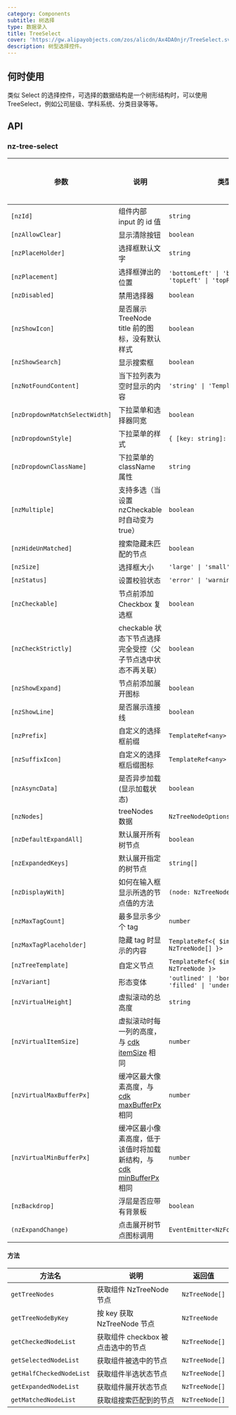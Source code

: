 ```yaml
---
category: Components
subtitle: 树选择
type: 数据录入
title: TreeSelect
cover: 'https://gw.alipayobjects.com/zos/alicdn/Ax4DA0njr/TreeSelect.svg'
description: 树型选择控件。
---
```


## 何时使用

类似 Select 的选择控件，可选择的数据结构是一个树形结构时，可以使用 TreeSelect，例如公司层级、学科系统、分类目录等等。

## API

### nz-tree-select

| 参数                           | 说明                                                                                                                 | 类型                                                       | 默认值                             | 全局配置 |
| ------------------------------ | -------------------------------------------------------------------------------------------------------------------- | ---------------------------------------------------------- | ---------------------------------- | -------- |
| `[nzId]`                       | 组件内部 input 的 id 值                                                                                              | `string`                                                   | -                                  |
| `[nzAllowClear]`               | 显示清除按钮                                                                                                         | `boolean`                                                  | `false`                            |
| `[nzPlaceHolder]`              | 选择框默认文字                                                                                                       | `string`                                                   | -                                  |
| `[nzPlacement]`                | 选择框弹出的位置                                                                                                     | `'bottomLeft' \| 'bottomRight' \| 'topLeft' \| 'topRight'` | `'bottomLeft'`                     |
| `[nzDisabled]`                 | 禁用选择器                                                                                                           | `boolean`                                                  | `false`                            |
| `[nzShowIcon]`                 | 是否展示 TreeNode title 前的图标，没有默认样式                                                                       | `boolean`                                                  | `false`                            | ✅       |
| `[nzShowSearch]`               | 显示搜索框                                                                                                           | `boolean`                                                  | `false`                            |
| `[nzNotFoundContent]`          | 当下拉列表为空时显示的内容                                                                                           | `'string' \| 'TemplateRef<void>'`                          | -                                  |
| `[nzDropdownMatchSelectWidth]` | 下拉菜单和选择器同宽                                                                                                 | `boolean`                                                  | `true`                             | ✅       |
| `[nzDropdownStyle]`            | 下拉菜单的样式                                                                                                       | `{ [key: string]: string; }`                               | -                                  |
| `[nzDropdownClassName]`        | 下拉菜单的 className 属性                                                                                            | `string`                                                   | -                                  |
| `[nzMultiple]`                 | 支持多选（当设置 nzCheckable 时自动变为 true）                                                                       | `boolean`                                                  | `false`                            |
| `[nzHideUnMatched]`            | 搜索隐藏未匹配的节点                                                                                                 | `boolean`                                                  | `false`                            | ✅       |
| `[nzSize]`                     | 选择框大小                                                                                                           | `'large' \| 'small' \| 'default'`                          | `'default'`                        | ✅       |
| `[nzStatus]`                   | 设置校验状态                                                                                                         | `'error' \| 'warning'`                                     | -                                  |          |
| `[nzCheckable]`                | 节点前添加 Checkbox 复选框                                                                                           | `boolean`                                                  | `false`                            |
| `[nzCheckStrictly]`            | checkable 状态下节点选择完全受控（父子节点选中状态不再关联）                                                         | `boolean`                                                  | `false`                            |
| `[nzShowExpand]`               | 节点前添加展开图标                                                                                                   | `boolean`                                                  | `true`                             |          |
| `[nzShowLine]`                 | 是否展示连接线                                                                                                       | `boolean`                                                  | `false`                            |          |
| `[nzPrefix]`                   | 自定义的选择框前缀                                                                                                   | `TemplateRef<any> \| string`                               | -                                  |          |
| `[nzSuffixIcon]`               | 自定义的选择框后缀图标                                                                                               | `TemplateRef<any> \| string`                               | -                                  |          |
| `[nzAsyncData]`                | 是否异步加载(显示加载状态)                                                                                           | `boolean`                                                  | `false`                            |
| `[nzNodes]`                    | treeNodes 数据                                                                                                       | `NzTreeNodeOptions[]`                                      | `[]`                               |
| `[nzDefaultExpandAll]`         | 默认展开所有树节点                                                                                                   | `boolean`                                                  | `false`                            |
| `[nzExpandedKeys]`             | 默认展开指定的树节点                                                                                                 | `string[]`                                                 | -                                  |
| `[nzDisplayWith]`              | 如何在输入框显示所选的节点值的方法                                                                                   | `(node: NzTreeNode) => string`                             | `(node: NzTreeNode) => node.title` |
| `[nzMaxTagCount]`              | 最多显示多少个 tag                                                                                                   | `number`                                                   | -                                  |
| `[nzMaxTagPlaceholder]`        | 隐藏 tag 时显示的内容                                                                                                | `TemplateRef<{ $implicit: NzTreeNode[] }>`                 | -                                  |
| `[nzTreeTemplate]`             | 自定义节点                                                                                                           | `TemplateRef<{ $implicit: NzTreeNode }>`                   | -                                  |
| `[nzVariant]`                  | 形态变体                                                                                                             | `'outlined' \| 'borderless' \| 'filled' \| 'underlined'`   | `'outlined'`                       | ✅       |
| `[nzVirtualHeight]`            | 虚拟滚动的总高度                                                                                                     | `string`                                                   | `-`                                |
| `[nzVirtualItemSize]`          | 虚拟滚动时每一列的高度，与 [cdk itemSize](https://material.angular.io/cdk/scrolling/api) 相同                        | `number`                                                   | `28`                               |
| `[nzVirtualMaxBufferPx]`       | 缓冲区最大像素高度，与 [cdk maxBufferPx](https://material.angular.io/cdk/scrolling/api) 相同                         | `number`                                                   | `500`                              |
| `[nzVirtualMinBufferPx]`       | 缓冲区最小像素高度，低于该值时将加载新结构，与 [cdk minBufferPx](https://material.angular.io/cdk/scrolling/api) 相同 | `number`                                                   | `28`                               |
| `[nzBackdrop]`                 | 浮层是否应带有背景板                                                                                                 | `boolean`                                                  | `false`                            |
| `(nzExpandChange)`             | 点击展开树节点图标调用                                                                                               | `EventEmitter<NzFormatEmitEvent>`                          | -                                  |

#### 方法

| 方法名                   | 说明                               | 返回值         |
| ------------------------ | ---------------------------------- | -------------- |
| `getTreeNodes`           | 获取组件 NzTreeNode 节点           | `NzTreeNode[]` |
| `getTreeNodeByKey`       | 按 key 获取 NzTreeNode 节点        | `NzTreeNode`   |
| `getCheckedNodeList`     | 获取组件 checkbox 被点击选中的节点 | `NzTreeNode[]` |
| `getSelectedNodeList`    | 获取组件被选中的节点               | `NzTreeNode[]` |
| `getHalfCheckedNodeList` | 获取组件半选状态节点               | `NzTreeNode[]` |
| `getExpandedNodeList`    | 获取组件展开状态节点               | `NzTreeNode[]` |
| `getMatchedNodeList`     | 获取组搜索匹配到的节点             | `NzTreeNode[]` |
